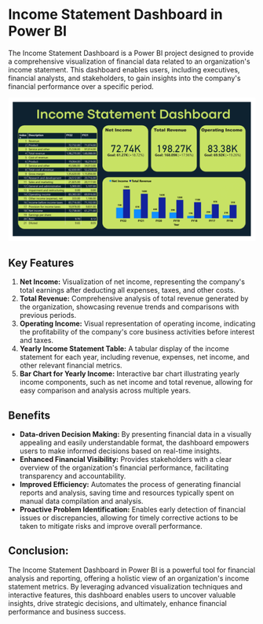 # Income Statement Dashboard in Power BI

The Income Statement Dashboard is a Power BI project designed to provide a comprehensive visualization of financial data related to an organization's income statement. This dashboard enables users, including executives, financial analysts, and stakeholders, to gain insights into the company's financial performance over a specific period.

![Income Statement Dashboard](https://github.com/rushikeshtagadkar/IncomeStatementDashboard/blob/main/IncomeStatementDashboard.png)

## Key Features

1. **Net Income:** Visualization of net income, representing the company's total earnings after deducting all expenses, taxes, and other costs.
2. **Total Revenue:** Comprehensive analysis of total revenue generated by the organization, showcasing revenue trends and comparisons with previous periods.
3. **Operating Income:** Visual representation of operating income, indicating the profitability of the company's core business activities before interest and taxes.
4. **Yearly Income Statement Table:** A tabular display of the income statement for each year, including revenue, expenses, net income, and other relevant financial metrics.
5. **Bar Chart for Yearly Income:** Interactive bar chart illustrating yearly income components, such as net income and total revenue, allowing for easy comparison and analysis across multiple years.

## Benefits

- **Data-driven Decision Making:** By presenting financial data in a visually appealing and easily understandable format, the dashboard empowers users to make informed decisions based on real-time insights.
- **Enhanced Financial Visibility:** Provides stakeholders with a clear overview of the organization's financial performance, facilitating transparency and accountability.
- **Improved Efficiency:** Automates the process of generating financial reports and analysis, saving time and resources typically spent on manual data compilation and analysis.
- **Proactive Problem Identification:** Enables early detection of financial issues or discrepancies, allowing for timely corrective actions to be taken to mitigate risks and improve overall performance.

## Conclusion:

The Income Statement Dashboard in Power BI is a powerful tool for financial analysis and reporting, offering a holistic view of an organization's income statement metrics. By leveraging advanced visualization techniques and interactive features, this dashboard enables users to uncover valuable insights, drive strategic decisions, and ultimately, enhance financial performance and business success.
